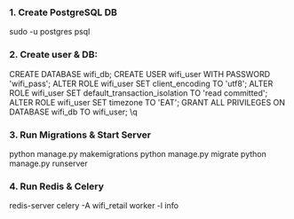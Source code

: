 ### 1. Create PostgreSQL DB

sudo -u postgres psql


### 2. Create user & DB:

CREATE DATABASE wifi_db;
CREATE USER wifi_user WITH PASSWORD 'wifi_pass';
ALTER ROLE wifi_user SET client_encoding TO 'utf8';
ALTER ROLE wifi_user SET default_transaction_isolation TO 'read committed';
ALTER ROLE wifi_user SET timezone TO 'EAT';
GRANT ALL PRIVILEGES ON DATABASE wifi_db TO wifi_user;
\q

### 3.  Run Migrations & Start Server
python manage.py makemigrations
python manage.py migrate
python manage.py runserver


### 4. Run Redis & Celery
redis-server
celery -A wifi_retail worker -l info
